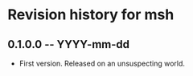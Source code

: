 # Revision history for msh

## 0.1.0.0  -- YYYY-mm-dd

* First version. Released on an unsuspecting world.
